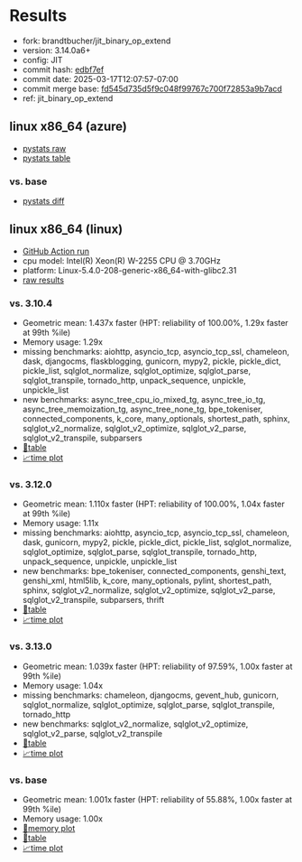 # Results

- fork: brandtbucher/jit_binary_op_extend
- version: 3.14.0a6+
- config: JIT
- commit hash: [edbf7ef](https://github.com/brandtbucher/cpython/commit/edbf7ef)
- commit date: 2025-03-17T12:07:57-07:00
- commit merge base: [fd545d735d5f9c048f99767c700f72853a9b7acd](https://github.com/python/cpython/commit/fd545d735d5f9c048f99767c700f72853a9b7acd)
- ref: jit_binary_op_extend

## linux x86_64 (azure)

- [pystats raw](bm-20250317-azure-x86_64-brandtbucher-jit_binary_op_extend-3.14.0a6%2B-edbf7ef-pystats.json)
- [pystats table](bm-20250317-azure-x86_64-brandtbucher-jit_binary_op_extend-3.14.0a6%2B-edbf7ef-pystats.md)

### vs. base

- [pystats diff](bm-20250317-azure-x86_64-brandtbucher-jit_binary_op_extend-3.14.0a6%2B-edbf7ef-pystats-vs-base.md)

## linux x86_64 (linux)

- [GitHub Action run](https://github.com/faster-cpython/benchmarking/actions/runs/13907848271)
- cpu model: Intel(R) Xeon(R) W-2255 CPU @ 3.70GHz
- platform: Linux-5.4.0-208-generic-x86_64-with-glibc2.31
- [raw results](bm-20250317-linux-x86_64-brandtbucher-jit_binary_op_extend-3.14.0a6%2B-edbf7ef.json)

### vs. 3.10.4

- Geometric mean: 1.437x faster (HPT: reliability of 100.00%, 1.29x faster at 99th %ile)
- Memory usage: 1.29x
- missing benchmarks: aiohttp, asyncio_tcp, asyncio_tcp_ssl, chameleon, dask, djangocms, flaskblogging, gunicorn, mypy2, pickle, pickle_dict, pickle_list, sqlglot_normalize, sqlglot_optimize, sqlglot_parse, sqlglot_transpile, tornado_http, unpack_sequence, unpickle, unpickle_list
- new benchmarks: async_tree_cpu_io_mixed_tg, async_tree_io_tg, async_tree_memoization_tg, async_tree_none_tg, bpe_tokeniser, connected_components, k_core, many_optionals, shortest_path, sphinx, sqlglot_v2_normalize, sqlglot_v2_optimize, sqlglot_v2_parse, sqlglot_v2_transpile, subparsers
- [📄table](bm-20250317-linux-x86_64-brandtbucher-jit_binary_op_extend-3.14.0a6%2B-edbf7ef-vs-3.10.4.md)
- [📈time plot](bm-20250317-linux-x86_64-brandtbucher-jit_binary_op_extend-3.14.0a6%2B-edbf7ef-vs-3.10.4.svg)

### vs. 3.12.0

- Geometric mean: 1.110x faster (HPT: reliability of 100.00%, 1.04x faster at 99th %ile)
- Memory usage: 1.11x
- missing benchmarks: aiohttp, asyncio_tcp, asyncio_tcp_ssl, chameleon, dask, gunicorn, mypy2, pickle, pickle_dict, pickle_list, sqlglot_normalize, sqlglot_optimize, sqlglot_parse, sqlglot_transpile, tornado_http, unpack_sequence, unpickle, unpickle_list
- new benchmarks: bpe_tokeniser, connected_components, genshi_text, genshi_xml, html5lib, k_core, many_optionals, pylint, shortest_path, sphinx, sqlglot_v2_normalize, sqlglot_v2_optimize, sqlglot_v2_parse, sqlglot_v2_transpile, subparsers, thrift
- [📄table](bm-20250317-linux-x86_64-brandtbucher-jit_binary_op_extend-3.14.0a6%2B-edbf7ef-vs-3.12.0.md)
- [📈time plot](bm-20250317-linux-x86_64-brandtbucher-jit_binary_op_extend-3.14.0a6%2B-edbf7ef-vs-3.12.0.svg)

### vs. 3.13.0

- Geometric mean: 1.039x faster (HPT: reliability of 97.59%, 1.00x faster at 99th %ile)
- Memory usage: 1.04x
- missing benchmarks: chameleon, djangocms, gevent_hub, gunicorn, sqlglot_normalize, sqlglot_optimize, sqlglot_parse, sqlglot_transpile, tornado_http
- new benchmarks: sqlglot_v2_normalize, sqlglot_v2_optimize, sqlglot_v2_parse, sqlglot_v2_transpile
- [📄table](bm-20250317-linux-x86_64-brandtbucher-jit_binary_op_extend-3.14.0a6%2B-edbf7ef-vs-3.13.0.md)
- [📈time plot](bm-20250317-linux-x86_64-brandtbucher-jit_binary_op_extend-3.14.0a6%2B-edbf7ef-vs-3.13.0.svg)

### vs. base

- Geometric mean: 1.001x faster (HPT: reliability of 55.88%, 1.00x faster at 99th %ile)
- Memory usage: 1.00x
- [🧠memory plot](bm-20250317-linux-x86_64-brandtbucher-jit_binary_op_extend-3.14.0a6%2B-edbf7ef-vs-base-mem.svg)
- [📄table](bm-20250317-linux-x86_64-brandtbucher-jit_binary_op_extend-3.14.0a6%2B-edbf7ef-vs-base.md)
- [📈time plot](bm-20250317-linux-x86_64-brandtbucher-jit_binary_op_extend-3.14.0a6%2B-edbf7ef-vs-base.svg)

